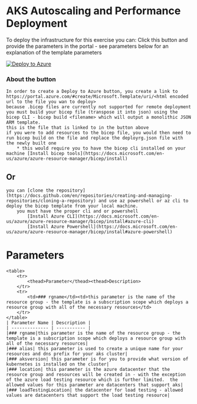 # AKS Autoscaling and Performance Deployment

To deploy the infrastructure for this exercise you can: 
Click this button and provide the parameters in the portal - see parameters below for an explanation of the template parameters

[![Deploy to Azure](https://aka.ms/deploytoazurebutton)](https://portal.azure.com/#create/Microsoft.Template/uri/https%3A%2F%2Fraw.githubusercontent.com%2FAzure%2Faks-advanced-autoscaling%2Fmodule1%2Fdeploy%2Fdeployrg.json)

### About the button
    In order to create a Deploy to Azure button, you create a link to https://portal.azure.com/#create/Microsoft.Template/uri/<html encoded url to the file you wan to deploy>
    because .bicep files are currently not supported for remote deployment you must build your bicep file (transpose it into json) using the bicep CLI - bicep build <filename> which will output a monolithic JSON ARM template. 
    this is the file that is linked to in the button above
    if you were to add resources to the bicep file, you would then need to run bicep build on the file and replace the deployrg.json file with the newly built one
        * this would require you to have the bicep cli installed on your machine [Install bicep tools](https://docs.microsoft.com/en-us/azure/azure-resource-manager/bicep/install)
## Or
    you can [clone the repository](https://docs.github.com/en/repositories/creating-and-managing-repositories/cloning-a-repository) and use az powershell or az cli to deploy the bicep template from your local machine.
        you must have the proper cli and or powershell 
            [Install Azure CLI](https://docs.microsoft.com/en-us/azure/azure-resource-manager/bicep/install#azure-cli)
            [Install Azure Powershell](https://docs.microsoft.com/en-us/azure/azure-resource-manager/bicep/install#azure-powershell)


# Parameters
    <table>
        <tr>
            <thead>Parameter</thead><thead>Description>
        </tr>
        <tr>
            <td>### rgname</td><td>this parameter is the name of the resource group - the template is a subscription scope which deploys a resource group with all of the necessary resources</td>
        </tr>
    </table>
    | Parameter Name | Description |
    | -------------- | ----------- |
    |### rgname|this parameter is the name of the resource group - the template is a subscription scope which deploys a resource group with all of the necessary resources|
    |### alias| this parameter is used to create a unique name for your resources and dns prefix for your aks cluster|
    |### aksversion| this parameter is for you to provide what version of kubernetes is installed on the cluster|
    |### location| this parameter is the azure datacenter that the resource group and resources will be created in - with the exception of the azure load testing resource which is further limited.  the allowed values for this parameter are datacenters that support aks|
    |### loadTestingLocation| the datacenter for load testing - allowed values are datacenters that support the load testing resource|
